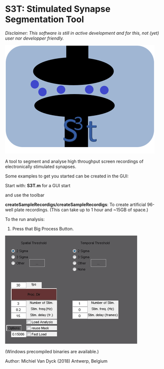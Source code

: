 # S3T: Stimulated Synapse Segmentation Tool
*Disclaimer: This software is still in active development and for this, not (yet) user nor*
*developper friendly.*

![alt text](thelogo.png "S3T Logo")

A tool to segment and analyse high throughput screen recordings of electronically stimulated synapses.

Some examples to get you started can be created in the GUI:

Start with: **S3T.m** for a GUI start

and use the toolbar

**createSampleRecordigs/createSampleRecordigs**: To create artificial 96-well plate recordings.
(This can take up to 1 hour and ~15GB of space.)

To the run analysis:
1) Press that Big Process Button.

![alt text](buttonsExample.png "S3T Logo")

(Windows precompiled binaries are available.)

Author: Michiel Van Dyck (2018) Antwerp, Belgium

